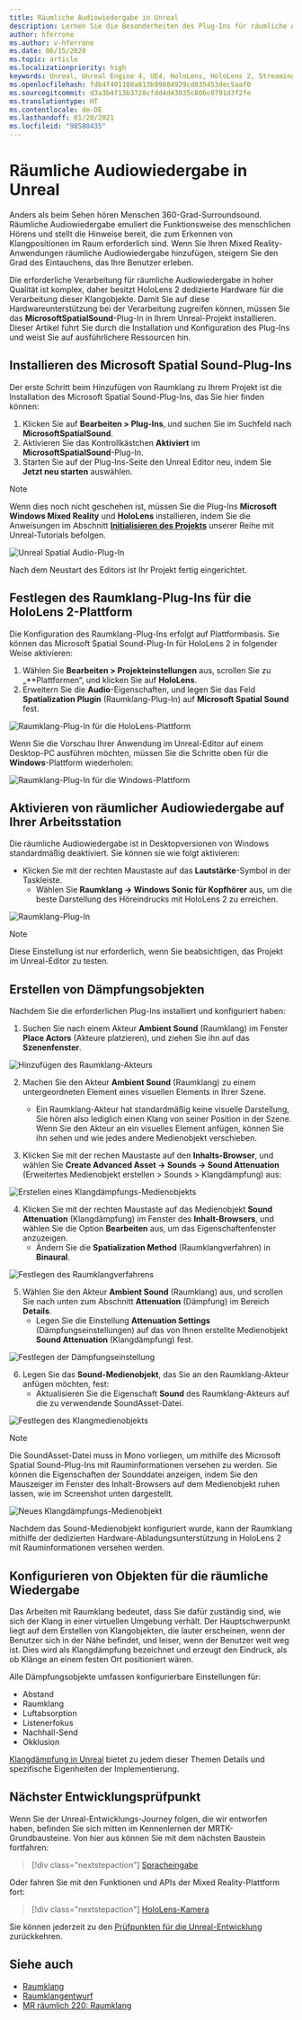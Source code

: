 ```yaml
---
title: Räumliche Audiowiedergabe in Unreal
description: Lernen Sie die Besonderheiten des Plug-Ins für räumliche Audiowiedergabe für Unreal-Mixed Reality-Anwendungen für HoloLens-Geräte kennen.
author: hferrone
ms.author: v-hferrone
ms.date: 06/15/2020
ms.topic: article
ms.localizationpriority: high
keywords: Unreal, Unreal Engine 4, UE4, HoloLens, HoloLens 2, Streaming, Remoting, Mixed Reality, Entwicklung, erste Schritte, Features, neues Projekt, Emulator, Dokumentation, Leitfäden, Features, Hologramme, Spieleentwicklung, Mixed Reality-Headset, Windows Mixed Reality-Headset, Virtual Reality-Headset, räumliche Audiowiedergabe
ms.openlocfilehash: fdb4f401188a813b99884929cd835453dec5aaf0
ms.sourcegitcommit: d3a3b4f13b3728cfdd4d43035c806c0791d3f2fe
ms.translationtype: HT
ms.contentlocale: de-DE
ms.lasthandoff: 01/20/2021
ms.locfileid: "98580435"
---
```

# <a name="spatial-audio-in-unreal"></a>Räumliche Audiowiedergabe in Unreal

Anders als beim Sehen hören Menschen 360-Grad-Surroundsound. Räumliche Audiowiedergabe emuliert die Funktionsweise des menschlichen Hörens und stellt die Hinweise bereit, die zum Erkennen von Klangpositionen im Raum erforderlich sind. Wenn Sie Ihren Mixed Reality-Anwendungen räumliche Audiowiedergabe hinzufügen, steigern Sie den Grad des Eintauchens, das Ihre Benutzer erleben.  

Die erforderliche Verarbeitung für räumliche Audiowiedergabe in hoher Qualität ist komplex, daher besitzt HoloLens 2 dedizierte Hardware für die Verarbeitung dieser Klangobjekte.  Damit Sie auf diese Hardwareunterstützung bei der Verarbeitung zugreifen können, müssen Sie das **MicrosoftSpatialSound**-Plug-In in Ihrem Unreal-Projekt installieren. Dieser Artikel führt Sie durch die Installation und Konfiguration des Plug-Ins und weist Sie auf ausführlichere Ressourcen hin.

## <a name="installing-the-microsoft-spatial-sound-plugin"></a>Installieren des Microsoft Spatial Sound-Plug-Ins

Der erste Schritt beim Hinzufügen von Raumklang zu Ihrem Projekt ist die Installation des Microsoft Spatial Sound-Plug-Ins, das Sie hier finden können:

1. Klicken Sie auf **Bearbeiten > Plug-Ins**, und suchen Sie im Suchfeld nach **MicrosoftSpatialSound**.
2. Aktivieren Sie das Kontrollkästchen **Aktiviert** im **MicrosoftSpatialSound**-Plug-In.
3. Starten Sie auf der Plug-Ins-Seite den Unreal Editor neu, indem Sie **Jetzt neu starten** auswählen.

> [!NOTE]
> Wenn dies noch nicht geschehen ist, müssen Sie die Plug-Ins **Microsoft Windows Mixed Reality** und **HoloLens** installieren, indem Sie die Anweisungen im Abschnitt **[Initialisieren des Projekts](tutorials/unreal-uxt-ch2.md)** unserer Reihe mit Unreal-Tutorials befolgen.

![Unreal Spatial Audio-Plug-In](images/unreal-spatial-audio-img-01.png)

Nach dem Neustart des Editors ist Ihr Projekt fertig eingerichtet.

## <a name="setting-the-spatialization-plugin-for-hololens-2-platform"></a>Festlegen des Raumklang-Plug-Ins für die HoloLens 2-Plattform

Die Konfiguration des Raumklang-Plug-Ins erfolgt auf Plattformbasis.  Sie können das Microsoft Spatial Sound-Plug-In für HoloLens 2 in folgender Weise aktivieren:
1. Wählen Sie **Bearbeiten > Projekteinstellungen** aus, scrollen Sie zu „**Plattformen“, und klicken Sie auf **HoloLens**.
2. Erweitern Sie die **Audio**-Eigenschaften, und legen Sie das Feld **Spatialization Plugin** (Raumklang-Plug-In) auf **Microsoft Spatial Sound** fest.

![Raumklang-Plug-In für die HoloLens-Plattform](images/unreal-spatial-audio-img-02.png)

Wenn Sie die Vorschau Ihrer Anwendung im Unreal-Editor auf einem Desktop-PC ausführen möchten, müssen Sie die Schritte oben für die **Windows**-Plattform wiederholen:

![Raumklang-Plug-In für die Windows-Plattform](images/unreal-spatial-audio-img-05.png)

## <a name="enabling-spatial-audio-on-your-workstation"></a>Aktivieren von räumlicher Audiowiedergabe auf Ihrer Arbeitsstation

Die räumliche Audiowiedergabe ist in Desktopversionen von Windows standardmäßig deaktiviert. Sie können sie wie folgt aktivieren:
* Klicken Sie mit der rechten Maustaste auf das **Lautstärke**-Symbol in der Taskleiste.
    + Wählen Sie **Raumklang -> Windows Sonic für Kopfhörer** aus, um die beste Darstellung des Höreindrucks mit HoloLens 2 zu erreichen.

![Raumklang-Plug-In](images/unreal-spatial-audio-img-04.png)

> [!NOTE]
>Diese Einstellung ist nur erforderlich, wenn Sie beabsichtigen, das Projekt im Unreal-Editor zu testen.

## <a name="creating-attenuation-objects"></a>Erstellen von Dämpfungsobjekten

Nachdem Sie die erforderlichen Plug-Ins installiert und konfiguriert haben:
1. Suchen Sie nach einem Akteur **Ambient Sound** (Raumklang) im Fenster **Place Actors** (Akteure platzieren), und ziehen Sie ihn auf das **Szenenfenster**.

![Hinzufügen des Raumklang-Akteurs](images/unreal-spatial-audio-img-07.png)

2. Machen Sie den Akteur **Ambient Sound** (Raumklang) zu einem untergeordneten Element eines visuellen Elements in Ihrer Szene.
    * Ein Raumklang-Akteur hat standardmäßig keine visuelle Darstellung, Sie hören also lediglich einen Klang von seiner Position in der Szene. Wenn Sie den Akteur an ein visuelles Element anfügen, können Sie ihn sehen und wie jedes andere Medienobjekt verschieben.

3.  Klicken Sie mit der rechen Maustaste auf den **Inhalts-Browser**, und wählen Sie **Create Advanced Asset -> Sounds -> Sound Attenuation** (Erweitertes Medienobjekt erstellen > Sounds > Klangdämpfung) aus:

![Erstellen eines Klangdämpfungs-Medienobjekts](images/unreal-spatial-audio-img-06.png)

4. Klicken Sie mit der rechten Maustaste auf das Medienobjekt **Sound Attenuation** (Klangdämpfung) im Fenster des **Inhalt-Browsers**, und wählen Sie die Option **Bearbeiten** aus, um das Eigenschaftenfenster anzuzeigen.
    * Ändern Sie die **Spatialization Method** (Raumklangverfahren) in **Binaural**.

![Festlegen des Raumklangverfahrens](images/unreal-spatial-audio-img-03.png)

5. Wählen Sie den Akteur **Ambient Sound** (Raumklang) aus, und scrollen Sie nach unten zum Abschnitt **Attenuation** (Dämpfung) im Bereich **Details**.
    * Legen Sie die Einstellung **Attenuation Settings** (Dämpfungseinstellungen) auf das von Ihnen erstellte Medienobjekt **Sound Attenuation** (Klangdämpfung) fest.

![Festlegen der Dämpfungseinstellung](images/unreal-spatial-audio-img-08.png)

6. Legen Sie das **Sound-Medienobjekt**, das Sie an den Raumklang-Akteur anfügen möchten, fest:
    * Aktualisieren Sie die Eigenschaft **Sound** des Raumklang-Akteurs auf die zu verwendende SoundAsset-Datei.

![Festlegen des Klangmedienobjekts](images/unreal-spatial-audio-img-09.png)

> [!NOTE]
> Die SoundAsset-Datei muss in Mono vorliegen, um mithilfe des Microsoft Spatial Sound-Plug-Ins mit Rauminformationen versehen zu werden. Sie können die Eigenschaften der Sounddatei anzeigen, indem Sie den Mauszeiger im Fenster des Inhalt-Browsers auf dem Medienobjekt ruhen lassen, wie im Screenshot unten dargestellt.

![Neues Klangdämpfungs-Medienobjekt](images/unreal-spatial-audio-img-10.png)

Nachdem das Sound-Medienobjekt konfiguriert wurde, kann der Raumklang mithilfe der dedizierten Hardware-Abladungsunterstützung in HoloLens 2 mit Rauminformationen versehen werden.

## <a name="configuring-objects-for-spatialization"></a>Konfigurieren von Objekten für die räumliche Wiedergabe

Das Arbeiten mit Raumklang bedeutet, dass Sie dafür zuständig sind, wie sich der Klang in einer virtuellen Umgebung verhält. Der Hauptschwerpunkt liegt auf dem Erstellen von Klangobjekten, die lauter erscheinen, wenn der Benutzer sich in der Nähe befindet, und leiser, wenn der Benutzer weit weg ist. Dies wird als Klangdämpfung bezeichnet und erzeugt den Eindruck, als ob Klänge an einem festen Ort positioniert wären.

Alle Dämpfungsobjekte umfassen konfigurierbare Einstellungen für:
* Abstand
* Raumklang
* Luftabsorption
* Listenerfokus
* Nachhall-Send
* Okklusion

[Klangdämpfung in Unreal](https://docs.unrealengine.com/Engine/Audio/DistanceModelAttenuation/index.html) bietet zu jedem dieser Themen Details und spezifische Eigenheiten der Implementierung.

## <a name="next-development-checkpoint"></a>Nächster Entwicklungsprüfpunkt

Wenn Sie der Unreal-Entwicklungs-Journey folgen, die wir entworfen haben, befinden Sie sich mitten im Kennenlernen der MRTK-Grundbausteine. Von hier aus können Sie mit dem nächsten Baustein fortfahren:

> [!div class="nextstepaction"]
> [Spracheingabe](unreal-voice-input.md)

Oder fahren Sie mit den Funktionen und APIs der Mixed Reality-Plattform fort:

> [!div class="nextstepaction"]
> [HoloLens-Kamera](unreal-hololens-camera.md)

Sie können jederzeit zu den [Prüfpunkten für die Unreal-Entwicklung](unreal-development-overview.md#2-core-building-blocks) zurückkehren.


## <a name="see-also"></a>Siehe auch
* [Raumklang](/windows/mixed-reality/spatial-sound)
* [Raumklangentwurf](/windows/mixed-reality/spatial-sound-design)
* [MR räumlich 220: Raumklang](/windows/mixed-reality/holograms-220)